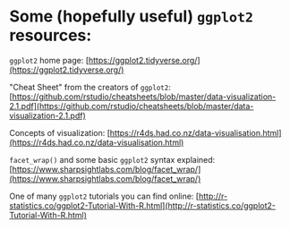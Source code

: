 # Some (hopefully useful) `ggplot2` resources:

`ggplot2` home page: [https://ggplot2.tidyverse.org/](https://ggplot2.tidyverse.org/)

"Cheat Sheet" from the creators of `ggplot2`: [https://github.com/rstudio/cheatsheets/blob/master/data-visualization-2.1.pdf](https://github.com/rstudio/cheatsheets/blob/master/data-visualization-2.1.pdf)

Concepts of visualization: [https://r4ds.had.co.nz/data-visualisation.html](https://r4ds.had.co.nz/data-visualisation.html)

`facet_wrap()` and some basic `ggplot2` syntax explained: [https://www.sharpsightlabs.com/blog/facet_wrap/](https://www.sharpsightlabs.com/blog/facet_wrap/)

One of many `ggplot2` tutorials you can find online: [http://r-statistics.co/ggplot2-Tutorial-With-R.html](http://r-statistics.co/ggplot2-Tutorial-With-R.html)

